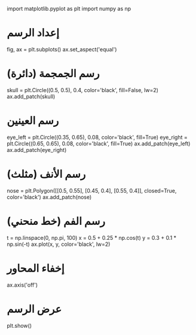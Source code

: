 import matplotlib.pyplot as plt
import numpy as np

# إعداد الرسم
fig, ax = plt.subplots()
ax.set_aspect('equal')

# رسم الجمجمة (دائرة)
skull = plt.Circle((0.5, 0.5), 0.4, color='black', fill=False, lw=2)
ax.add_patch(skull)

# رسم العينين
eye_left = plt.Circle((0.35, 0.65), 0.08, color='black', fill=True)
eye_right = plt.Circle((0.65, 0.65), 0.08, color='black', fill=True)
ax.add_patch(eye_left)
ax.add_patch(eye_right)

# رسم الأنف (مثلث)
nose = plt.Polygon([[0.5, 0.55], [0.45, 0.4], [0.55, 0.4]], closed=True, color='black')
ax.add_patch(nose)

# رسم الفم (خط منحني)
t = np.linspace(0, np.pi, 100)
x = 0.5 + 0.25 * np.cos(t)
y = 0.3 + 0.1 * np.sin(-t)
ax.plot(x, y, color='black', lw=2)

# إخفاء المحاور
ax.axis('off')

# عرض الرسم
plt.show()
